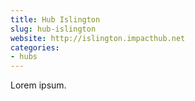 ```yaml
---
title: Hub Islington
slug: hub-islington
website: http://islington.impacthub.net
categories:
- hubs
---
```


Lorem ipsum.

